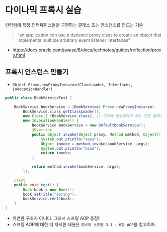 # 다이나믹 프록시 실습

런타임에 특정 인터페이스들을 구현하는 클래스 또는 인스턴스를 만드는 기술

> “an application can use a dynamic proxy class to create an object that implements multiple arbitrary event listener interfaces”

- https://docs.oracle.com/javase/8/docs/technotes/guides/reflection/proxy.html

## 프록시 인스턴스 만들기

- `Object Proxy.newProxyInstance(ClassLoader, Interfaces, InvocationHandler)`

```java
public class BookServiceTest {

    BookService bookService = (BookService) Proxy.newProxyInstance(
        BookService.class.getClassLoader(),
        new Class[] {BookService.class}, // 여기에 전달해줘야 하는 것은 클래스가 아닌 인터페이스여야 한다.
        new InvocationHandler() {
            BookService bookService = new DefaultBookService();
            @Override
            public Object invoke(Object proxy, Method method, Object[] args) throws Throwable {
                System.out.println("aaaa");
                Object invoke = method.invoke(bookService, args);
                System.out.println("bbbb");
                return invoke;
            }

            return method.invoke(bookService, args);
        });

    @Test
    public void test() {
        Book book = new Book();
        book.setTitle("spring");
        bookService.rent(book);
    }
}
```

- 유연한 구조가 아니다. 그래서 스프링 AOP 등장!
- 스프링 AOP에 대한 더 자세한 내용은 `토비의 스프링 3.1 - 6장 AOP`를 참고하자.
